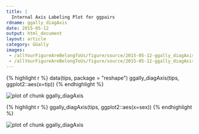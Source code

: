 ```yaml
---
title: |
  Internal Axis Labeling Plot for ggpairs
rdname: ggally_diagAxis
date: 2015-05-12
output: html_document
layout: article
category: GGally
images:
 - /allYourFigureAreBelongToUs/figure/source/2015-05-12-ggally_diagAxis//ggally_diagAxis-1.png
 - /allYourFigureAreBelongToUs/figure/source/2015-05-12-ggally_diagAxis//ggally_diagAxis-2.png
---
```





{% highlight r %}
data(tips, package = "reshape")
 ggally_diagAxis(tips, ggplot2::aes(x=tip))
{% endhighlight %}

![plot of chunk ggally_diagAxis](/allYourFigureAreBelongToUs/figure/source/2015-05-12-ggally_diagAxis/ggally_diagAxis-1.png) 

{% highlight r %}
 ggally_diagAxis(tips, ggplot2::aes(x=sex))
{% endhighlight %}

![plot of chunk ggally_diagAxis](/allYourFigureAreBelongToUs/figure/source/2015-05-12-ggally_diagAxis/ggally_diagAxis-2.png) 